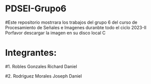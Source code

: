 # PDSEI-Grupo6
#Este repositorio mostrrara los trabajos del grupo 6 del curso de Procesamiento de Señales e Imagenes duranbte todo el ciclo 2023-II
Porfavor descargar la imagen en su disco local C
# Integrantes:

#1. Robles Gonzales Richard Daniel

#2. Rodriguez Morales Joseph Daniel
